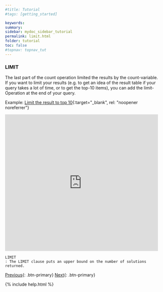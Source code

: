 ```yaml
---
#title: Tutorial
#tags: [getting_started]

keywords:
summary:
sidebar: mydoc_sidebar_tutorial
permalink: limit.html
folder: tutorial
toc: false
#topnav: topnav_tut
---
```


### **LIMIT**

The last part of the count operation limited the results by the count-variable. If you want to limit your results (e.g. to get an idea of the result table if your query takes a lot of time, or to get the top-10 items), you can add the limit-Operation at the end of your query.

Example: [Limit the result to top 10](https://tinyurl.com/2jozgn9p){:target="\_blank", rel: "noopener noreferrer"}

<p><iframe  style="width:100%;max-width:100%;height:450px" frameborder="0" allowfullscreen src="https://tinyurl.com/2jozgn9p" referrerpolicy="origin" sandbox="allow-scripts allow-same-origin allow-popups allow-forms"></iframe></p>

```
LIMIT
: The LIMIT clause puts an upper bound on the number of solutions returned.
```

[Previous](./count.html){: .btn-primary} [Next](./filter.html){: .btn-primary}

<!-- {% include links.html %} -->

{% include help.html %}
